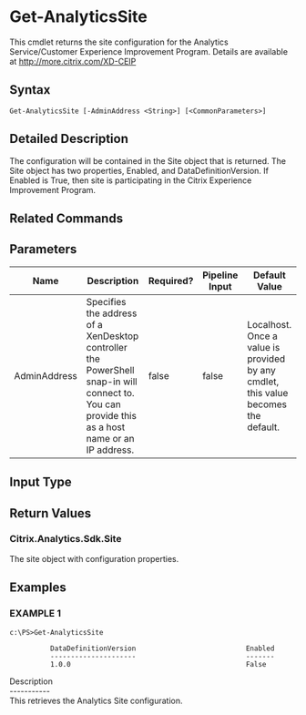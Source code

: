 ﻿# Get-AnalyticsSite

   This cmdlet returns the site configuration for the Analytics Service/Customer Experience Improvement Program. Details are available at http://more.citrix.com/XD-CEIP

## Syntax
```
Get-AnalyticsSite [-AdminAddress <String>] [<CommonParameters>]
```

## Detailed Description
   The configuration will be contained in the Site object that is returned. The Site object has two properties, Enabled, and DataDefinitionVersion. If Enabled is True, then site is participating in the Citrix Experience Improvement Program.

## Related Commands
## Parameters

| Name   | Description | Required? | Pipeline Input | Default Value |
| --- | --- | --- | --- | --- |
| AdminAddress | Specifies the address of a XenDesktop controller the PowerShell snap-in will connect to. You can provide this as a host name or an IP address. | false | false | Localhost. Once a value is provided by any cmdlet, this value becomes the default. |

## Input Type
### 
   
## Return Values
### Citrix.Analytics.Sdk.Site
   The site object with configuration properties.
## Examples

### EXAMPLE 1
```
c:\PS>Get-AnalyticsSite

          DataDefinitionVersion                           Enabled
          ---------------------                           -------
          1.0.0                                           False
```
   Description<br>-----------<br>This retrieves the Analytics Site configuration.
